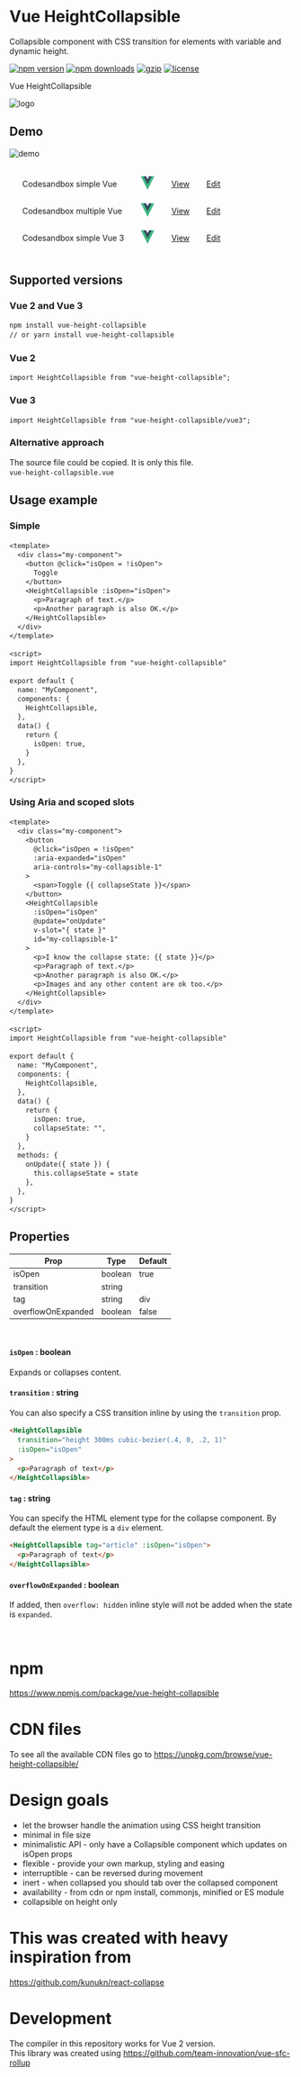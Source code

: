 # Vue HeightCollapsible

Collapsible component with CSS transition for elements with variable and dynamic height.

[![npm version](https://img.shields.io/npm/v/vue-height-collapsible.svg?style=flat-square)](https://www.npmjs.com/package/vue-height-collapsible)
[![npm downloads](https://img.shields.io/npm/dm/vue-height-collapsible.svg?style=flat-square)](https://www.npmjs.com/package/vue-height-collapsible)
[![gzip](https://img.shields.io/bundlephobia/minzip/vue-height-collapsible.svg)](https://bundlephobia.com/result?p=vue-height-collapsible)
[![license](https://img.shields.io/github/license/kunukn/vue-height-collapsible.svg)](https://github.com/kunukn/vue-height-collapsible/blob/master/LICENSE)

Vue HeightCollapsible

![logo](logo/collapsible.svg "logo")

## Demo

<img src="demo/height-collapsible.gif" 
  style="max-width: 360px; height: auto;"
  alt="demo">

<table style="border-spacing: 16px;border-collapse: separate;">

<tr>
<td>Codesandbox simple Vue</td>
<td><img width="24" height="24" src="ui-library-logo/Vue-logo.svg"/></td>
<td><a href="https://ooisb.csb.app/" target="_blank" rel="noopener noreferrer">View</a></td>
<td><a href="https://codesandbox.io/s/vue-height-collapsible-demo-ooisb" target="_blank" rel="noopener noreferrer">Edit</a></td>
</tr>

<tr>
<td>Codesandbox multiple Vue</td>
<td><img width="24" height="24" src="ui-library-logo/Vue-logo.svg"/></td>
<td><a href="https://y2jjy.csb.app" target="_blank" rel="noopener noreferrer">View</a></td>
<td><a href="https://codesandbox.io/s/vue-height-collapsible-demo-y2jjy" target="_blank" rel="noopener noreferrer">Edit</a></td>
</tr>

<tr>
<td>Codesandbox simple Vue 3</td>
<td><img width="24" height="24" src="ui-library-logo/Vue-logo.svg"/></td>
<td><a href="https://io8x6.csb.app" target="_blank" rel="noopener noreferrer">View</a></td>
<td><a href="https://codesandbox.io/s/vue-3-height-collapsible-demo-io8x6" target="_blank" rel="noopener noreferrer">Edit</a></td>
</tr>

</table>

## Supported versions

### Vue 2 and Vue 3

```bash
npm install vue-height-collapsible
// or yarn install vue-height-collapsible
```

### Vue 2

```vue
import HeightCollapsible from "vue-height-collapsible";
```

### Vue 3

```vue
import HeightCollapsible from "vue-height-collapsible/vue3";
```

### Alternative approach

The source file could be copied. It is only this file.<br/>
`vue-height-collapsible.vue`

## Usage example

### Simple

```vue
<template>
  <div class="my-component">
    <button @click="isOpen = !isOpen">
      Toggle
    </button>
    <HeightCollapsible :isOpen="isOpen">
      <p>Paragraph of text.</p>
      <p>Another paragraph is also OK.</p>
    </HeightCollapsible>
  </div>
</template>

<script>
import HeightCollapsible from "vue-height-collapsible"

export default {
  name: "MyComponent",
  components: {
    HeightCollapsible,
  },
  data() {
    return {
      isOpen: true,
    }
  },
}
</script>
```

### Using Aria and scoped slots

```vue
<template>
  <div class="my-component">
    <button
      @click="isOpen = !isOpen"
      :aria-expanded="isOpen"
      aria-controls="my-collapsible-1"
    >
      <span>Toggle {{ collapseState }}</span>
    </button>
    <HeightCollapsible
      :isOpen="isOpen"
      @update="onUpdate"
      v-slot="{ state }"
      id="my-collapsible-1"
    >
      <p>I know the collapse state: {{ state }}</p>
      <p>Paragraph of text.</p>
      <p>Another paragraph is also OK.</p>
      <p>Images and any other content are ok too.</p>
    </HeightCollapsible>
  </div>
</template>

<script>
import HeightCollapsible from "vue-height-collapsible"

export default {
  name: "MyComponent",
  components: {
    HeightCollapsible,
  },
  data() {
    return {
      isOpen: true,
      collapseState: "",
    }
  },
  methods: {
    onUpdate({ state }) {
      this.collapseState = state
    },
  },
}
</script>
```

## Properties

| Prop               | Type    | Default |
| ------------------ | ------- | ------- |
| isOpen             | boolean | true    |
| transition         | string  |         |
| tag                | string  | div     |
| overflowOnExpanded | boolean | false   |

<br/>

#### `isOpen` : boolean

Expands or collapses content.

#### `transition` : string

You can also specify a CSS transition inline by using the `transition` prop.

```html
<HeightCollapsible
  transition="height 300ms cubic-bezier(.4, 0, .2, 1)"
  :isOpen="isOpen"
>
  <p>Paragraph of text</p>
</HeightCollapsible>
```

#### `tag` : string

You can specify the HTML element type for the collapse component. By default the element type is a `div` element.

```html
<HeightCollapsible tag="article" :isOpen="isOpen">
  <p>Paragraph of text</p>
</HeightCollapsible>
```

#### `overflowOnExpanded` : boolean

If added, then `overflow: hidden` inline style will not be added when the state is `expanded`.

<br>

# npm

https://www.npmjs.com/package/vue-height-collapsible

# CDN files

To see all the available CDN files go to
https://unpkg.com/browse/vue-height-collapsible/

# Design goals

- let the browser handle the animation using CSS height transition
- minimal in file size
- minimalistic API - only have a Collapsible component which updates on isOpen props
- flexible - provide your own markup, styling and easing
- interruptible - can be reversed during movement
- inert - when collapsed you should tab over the collapsed component
- availability - from cdn or npm install, commonjs, minified or ES module
- collapsible on height only

# This was created with heavy inspiration from

https://github.com/kunukn/react-collapse

# Development

The compiler in this repository works for Vue 2 version.<br/>
This library was created using https://github.com/team-innovation/vue-sfc-rollup
